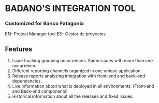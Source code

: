 # BADANO'S INTEGRATION TOOL 
### Customized for Banco Patagonia

EN- Project Manager tool
ES- Gestor de proyectos

## Features
1. Issue tracking grouping occurrences. Same issues with more than one occurrence.
2. Different reporting channels organized in one unique application.
3. Release reports analyzing integration with front-end and back-end dependencies.
4. Live information about what is deployed in all environments. (Front-end and Back-end components)
5. Historical information about all the releases and fixed issues.
